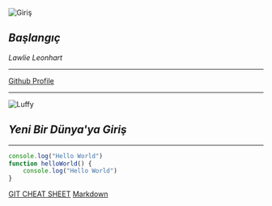 ![Giriş](https://images.cgames.de/images/gsgp/4/final-fantasy-8_2113683.jpg)

## ***Başlangıç***
*Lawlie Leonhart*

---
[Github Profile](https://github.com/Lawlie01)

----
![Luffy](https://i.pinimg.com/originals/f0/af/cb/f0afcbce7ed4a7df7b822964501bf995.jpg)

## ***Yeni Bir Dünya'ya Giriş***
---

```javascript
console.log("Hello World")
function helloWorld() {
    console.log("Hello World")
}
```

[GIT CHEAT SHEET](https://education.github.com/git-cheat-sheet-education.pdf)
[Markdown](https://commonmark.org/help/)